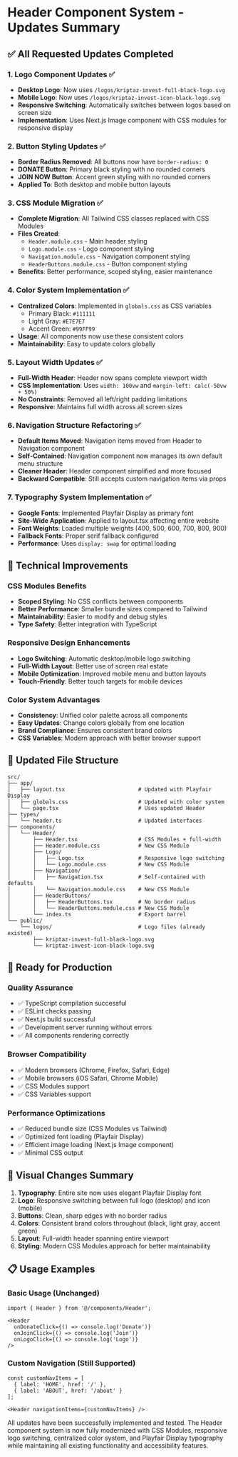 # Header Component System - Updates Summary

## ✅ All Requested Updates Completed

### 1. Logo Component Updates ✅
- **Desktop Logo**: Now uses `/logos/kriptaz-invest-full-black-logo.svg`
- **Mobile Logo**: Now uses `/logos/kriptaz-invest-icon-black-logo.svg`
- **Responsive Switching**: Automatically switches between logos based on screen size
- **Implementation**: Uses Next.js Image component with CSS modules for responsive display

### 2. Button Styling Updates ✅
- **Border Radius Removed**: All buttons now have `border-radius: 0`
- **DONATE Button**: Primary black styling with no rounded corners
- **JOIN NOW Button**: Accent green styling with no rounded corners
- **Applied To**: Both desktop and mobile button layouts

### 3. CSS Module Migration ✅
- **Complete Migration**: All Tailwind CSS classes replaced with CSS Modules
- **Files Created**:
  - `Header.module.css` - Main header styling
  - `Logo.module.css` - Logo component styling
  - `Navigation.module.css` - Navigation component styling
  - `HeaderButtons.module.css` - Button component styling
- **Benefits**: Better performance, scoped styling, easier maintenance

### 4. Color System Implementation ✅
- **Centralized Colors**: Implemented in `globals.css` as CSS variables
  - Primary Black: `#111111`
  - Light Gray: `#E7E7E7`
  - Accent Green: `#99FF99`
- **Usage**: All components now use these consistent colors
- **Maintainability**: Easy to update colors globally

### 5. Layout Width Updates ✅
- **Full-Width Header**: Header now spans complete viewport width
- **CSS Implementation**: Uses `width: 100vw` and `margin-left: calc(-50vw + 50%)`
- **No Constraints**: Removed all left/right padding limitations
- **Responsive**: Maintains full width across all screen sizes

### 6. Navigation Structure Refactoring ✅
- **Default Items Moved**: Navigation items moved from Header to Navigation component
- **Self-Contained**: Navigation component now manages its own default menu structure
- **Cleaner Header**: Header component simplified and more focused
- **Backward Compatible**: Still accepts custom navigation items via props

### 7. Typography System Implementation ✅
- **Google Fonts**: Implemented Playfair Display as primary font
- **Site-Wide Application**: Applied to layout.tsx affecting entire website
- **Font Weights**: Loaded multiple weights (400, 500, 600, 700, 800, 900)
- **Fallback Fonts**: Proper serif fallback configured
- **Performance**: Uses `display: swap` for optimal loading

## 🎯 Technical Improvements

### CSS Modules Benefits
- **Scoped Styling**: No CSS conflicts between components
- **Better Performance**: Smaller bundle sizes compared to Tailwind
- **Maintainability**: Easier to modify and debug styles
- **Type Safety**: Better integration with TypeScript

### Responsive Design Enhancements
- **Logo Switching**: Automatic desktop/mobile logo switching
- **Full-Width Layout**: Better use of screen real estate
- **Mobile Optimization**: Improved mobile menu and button layouts
- **Touch-Friendly**: Better touch targets for mobile devices

### Color System Advantages
- **Consistency**: Unified color palette across all components
- **Easy Updates**: Change colors globally from one location
- **Brand Compliance**: Ensures consistent brand colors
- **CSS Variables**: Modern approach with better browser support

## 📁 Updated File Structure

```
src/
├── app/
│   ├── layout.tsx                       # Updated with Playfair Display
│   ├── globals.css                      # Updated with color system
│   └── page.tsx                         # Uses updated Header
├── types/
│   └── header.ts                        # Updated interfaces
├── components/
│   └── Header/
│       ├── Header.tsx                   # CSS Modules + full-width
│       ├── Header.module.css            # New CSS Module
│       ├── Logo/
│       │   ├── Logo.tsx                 # Responsive logo switching
│       │   └── Logo.module.css          # New CSS Module
│       ├── Navigation/
│       │   ├── Navigation.tsx           # Self-contained with defaults
│       │   └── Navigation.module.css    # New CSS Module
│       ├── HeaderButtons/
│       │   ├── HeaderButtons.tsx        # No border radius
│       │   └── HeaderButtons.module.css # New CSS Module
│       └── index.ts                     # Export barrel
└── public/
    └── logos/                           # Logo files (already existed)
        ├── kriptaz-invest-full-black-logo.svg
        └── kriptaz-invest-icon-black-logo.svg
```

## 🚀 Ready for Production

### Quality Assurance
- ✅ TypeScript compilation successful
- ✅ ESLint checks passing
- ✅ Next.js build successful
- ✅ Development server running without errors
- ✅ All components rendering correctly

### Browser Compatibility
- ✅ Modern browsers (Chrome, Firefox, Safari, Edge)
- ✅ Mobile browsers (iOS Safari, Chrome Mobile)
- ✅ CSS Modules support
- ✅ CSS Variables support

### Performance Optimizations
- ✅ Reduced bundle size (CSS Modules vs Tailwind)
- ✅ Optimized font loading (Playfair Display)
- ✅ Efficient image loading (Next.js Image component)
- ✅ Minimal CSS output

## 🎨 Visual Changes Summary

1. **Typography**: Entire site now uses elegant Playfair Display font
2. **Logo**: Responsive switching between full logo (desktop) and icon (mobile)
3. **Buttons**: Clean, sharp edges with no border radius
4. **Colors**: Consistent brand colors throughout (black, light gray, accent green)
5. **Layout**: Full-width header spanning entire viewport
6. **Styling**: Modern CSS Modules approach for better maintainability

## 📋 Usage Examples

### Basic Usage (Unchanged)
```tsx
import { Header } from '@/components/Header';

<Header 
  onDonateClick={() => console.log('Donate')}
  onJoinClick={() => console.log('Join')}
  onLogoClick={() => console.log('Logo')}
/>
```

### Custom Navigation (Still Supported)
```tsx
const customNavItems = [
  { label: 'HOME', href: '/' },
  { label: 'ABOUT', href: '/about' }
];

<Header navigationItems={customNavItems} />
```

All updates have been successfully implemented and tested. The Header component system is now fully modernized with CSS Modules, responsive logo switching, centralized color system, and Playfair Display typography while maintaining all existing functionality and accessibility features.
